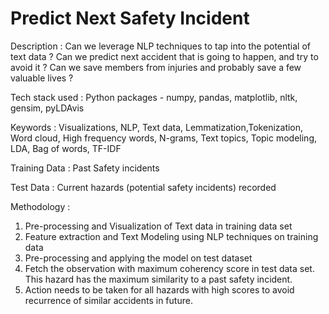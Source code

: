 # Predict Next Safety Incident
Description : Can we leverage NLP techniques to tap into the potential of text data ? Can we predict next accident that is going to happen, and try to avoid it ? Can we save members from injuries and probably save a few valuable lives ?

Tech stack used : Python packages - numpy, pandas, matplotlib, nltk, gensim, pyLDAvis

Keywords : Visualizations, NLP, Text data, Lemmatization,Tokenization, Word cloud, High frequency words, N-grams, Text topics, Topic modeling, LDA, Bag of words, TF-IDF

Training Data : Past Safety incidents

Test Data : Current hazards (potential safety incidents) recorded 

Methodology : 

1) Pre-processing and Visualization of Text data in training data set 
2) Feature extraction and Text Modeling using NLP techniques on training data
3) Pre-processing and applying the model on test dataset
4) Fetch the observation with maximum coherency score in test data set. This hazard has the maximum similarity to a past safety incident.
5) Action needs to be taken for all hazards with high scores to avoid recurrence of similar accidents in future.
